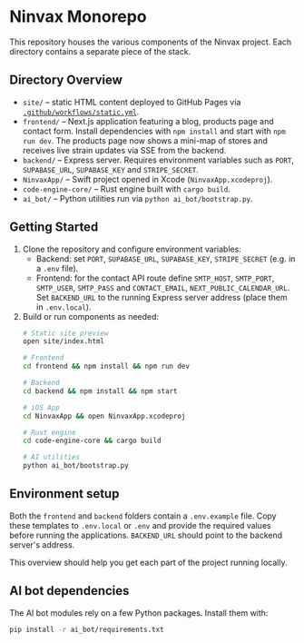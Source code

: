 # Ninvax Monorepo

This repository houses the various components of the Ninvax project. Each directory contains a separate piece of the stack.

## Directory Overview

- `site/` – static HTML content deployed to GitHub Pages via [`.github/workflows/static.yml`](.github/workflows/static.yml).
- `frontend/` – Next.js application featuring a blog, products page and contact form. Install dependencies with `npm install` and start with `npm run dev`. The products page now shows a mini-map of stores and receives live strain updates via SSE from the backend.
- `backend/` – Express server. Requires environment variables such as `PORT`, `SUPABASE_URL`, `SUPABASE_KEY` and `STRIPE_SECRET`.
- `NinvaxApp/` – Swift project opened in Xcode (`NinvaxApp.xcodeproj`).
- `code-engine-core/` – Rust engine built with `cargo build`.
- `ai_bot/` – Python utilities run via `python ai_bot/bootstrap.py`.

## Getting Started

1. Clone the repository and configure environment variables:
   - Backend: set `PORT`, `SUPABASE_URL`, `SUPABASE_KEY`, `STRIPE_SECRET` (e.g. in a `.env` file).
   - Frontend: for the contact API route define `SMTP_HOST`, `SMTP_PORT`, `SMTP_USER`, `SMTP_PASS` and `CONTACT_EMAIL`, `NEXT_PUBLIC_CALENDAR_URL`. Set `BACKEND_URL` to the running Express server address (place them in `.env.local`).
2. Build or run components as needed:
   ```bash
   # Static site preview
   open site/index.html

   # Frontend
   cd frontend && npm install && npm run dev

   # Backend
   cd backend && npm install && npm start

   # iOS App
   cd NinvaxApp && open NinvaxApp.xcodeproj

   # Rust engine
   cd code-engine-core && cargo build

   # AI utilities
   python ai_bot/bootstrap.py
   ```


## Environment setup

Both the `frontend` and `backend` folders contain a `.env.example` file.
Copy these templates to `.env.local` or `.env` and provide the required values
before running the applications. `BACKEND_URL` should point to the backend server's address.

This overview should help you get each part of the project running locally.


## AI bot dependencies

The AI bot modules rely on a few Python packages. Install them with:

```bash
pip install -r ai_bot/requirements.txt
```

